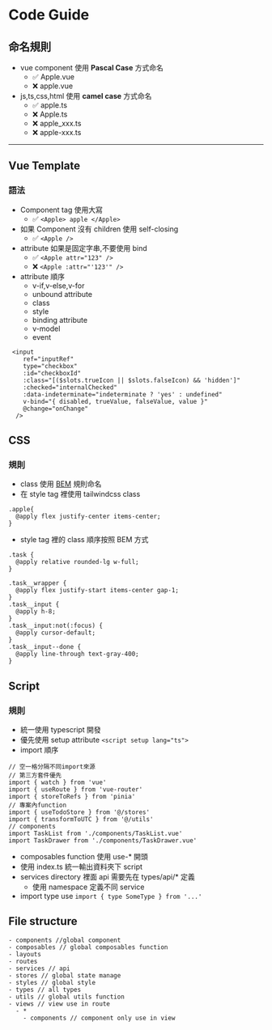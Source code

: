 # Code Guide

## 命名規則

- vue component 使用 **Pascal Case** 方式命名
  - &#x2705; Apple.vue
  - &#x274C; apple.vue
- js,ts,css,html 使用 **camel case** 方式命名
  - &#x2705; apple.ts
  - &#x274C; Apple.ts
  - &#x274C; apple_xxx.ts
  - &#x274C; apple-xxx.ts

---

## Vue Template

### 語法

- Component tag 使用大寫
  - &#x2705; `<Apple> apple </Apple>`
- 如果 Component 沒有 children 使用 self-closing
  - &#x2705; `<Apple /> `
- attribute 如果是固定字串,不要使用 bind
  - &#x2705; `<Apple attr="123" /> `
  - &#x274C; `<Apple :attr="'123'" /> `
- attribute 順序
  - v-if,v-else,v-for
  - unbound attribute
  - class
  - style
  - binding attribute
  - v-model
  - event

```
 <input
    ref="inputRef"
    type="checkbox"
    :id="checkboxId"
    :class="[($slots.trueIcon || $slots.falseIcon) && 'hidden']"
    :checked="internalChecked"
    :data-indeterminate="indeterminate ? 'yes' : undefined"
    v-bind="{ disabled, trueValue, falseValue, value }"
    @change="onChange"
  />
```

## CSS

### 規則

- class 使用 [BEM](http://getbem.com/naming/) 規則命名
- 在 style tag 裡使用 tailwindcss class

```
.apple{
  @apply flex justify-center items-center;
}
```

- style tag 裡的 class 順序按照 BEM 方式

```
.task {
  @apply relative rounded-lg w-full;
}

.task__wrapper {
  @apply flex justify-start items-center gap-1;
}
.task__input {
  @apply h-8;
}
.task__input:not(:focus) {
  @apply cursor-default;
}
.task__input--done {
  @apply line-through text-gray-400;
}
```

## Script

### 規則

- 統一使用 typescript 開發
- 優先使用 setup attribute `<script setup lang="ts">`
- import 順序

```
// 空一格分隔不同import來源
// 第三方套件優先
import { watch } from 'vue'
import { useRoute } from 'vue-router'
import { storeToRefs } from 'pinia'
// 專案內function
import { useTodoStore } from '@/stores'
import { transformToUTC } from '@/utils'
// components
import TaskList from './components/TaskList.vue'
import TaskDrawer from './components/TaskDrawer.vue'
```

- composables function 使用 use-\* 開頭
- 使用 index.ts 統一輸出資料夾下 script
- services directory 裡面 api 需要先在 types/api/\* 定義
  - 使用 namespace 定義不同 service
- import type use `import { type SomeType } from '...'`

## File structure

```
- components //global component
- composables // global composables function
- layouts
- routes
- services // api
- stores // global state manage
- styles // global style
- types // all types
- utils // global utils function
- views // view use in route
  - *
    - components // component only use in view
```
